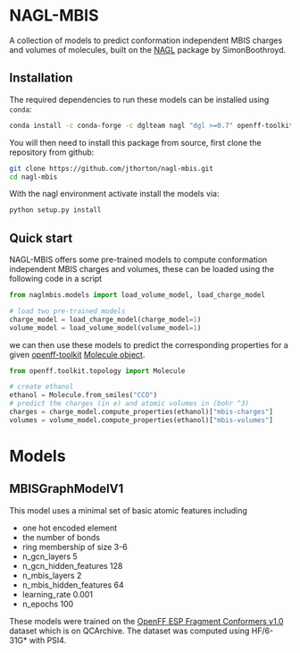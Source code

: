# NAGL-MBIS

A collection of models to predict conformation independent MBIS charges and volumes of molecules, built on the [NAGL](https://github.com/SimonBoothroyd/na)
package by SimonBoothroyd.

## Installation

The required dependencies to run these models can be installed using ``conda``:

```bash
conda install -c conda-forge -c dglteam nagl "dgl >=0.7" openff-toolkit pytorch-lightning
```

You will then need to install this package from source, first clone the repository from github:

```bash
git clone https://github.com/jthorton/nagl-mbis.git
cd nagl-mbis
```

With the nagl environment activate install the models via:

```bash
python setup.py install
```

## Quick start
NAGL-MBIS offers some pre-trained models to compute conformation independent MBIS charges and volumes, these can be loaded
using the following code in a script

```python
from naglmbis.models import load_volume_model, load_charge_model

# load two pre-trained models
charge_model = load_charge_model(charge_model=1)
volume_model = load_volume_model(volume_model=1)
```

we can then use these models to predict the corresponding properties for a given [openff-toolkit](https://github.com/openforcefield/openff-toolkit) [Molecule object](https://docs.openforcefield.org/projects/toolkit/en/stable/users/molecule_cookbook.html#cookbook-every-way-to-make-a-molecule).

```python
from openff.toolkit.topology import Molecule

# create ethanol
ethanol = Molecule.from_smiles("CCO")
# predict the charges (in e) and atomic volumes in (bohr ^3)
charges = charge_model.compute_properties(ethanol)["mbis-charges"]
volumes = volume_model.compute_properties(ethanol)["mbis-volumes"]
```

# Models

## MBISGraphModelV1

This model uses a minimal set of basic atomic features including

- one hot encoded element
- the number of bonds
- ring membership of size 3-6
- n_gcn_layers 5
- n_gcn_hidden_features 128
- n_mbis_layers 2
- n_mbis_hidden_features 64
- learning_rate 0.001
- n_epochs 100

These models were trained on the [OpenFF ESP Fragment Conformers v1.0](https://github.com/openforcefield/qca-dataset-submission/tree/master/submissions/2022-01-16-OpenFF-ESP-Fragment-Conformers-v1.0) dataset
which is on QCArchive. The dataset was computed using HF/6-31G* with PSI4.  


